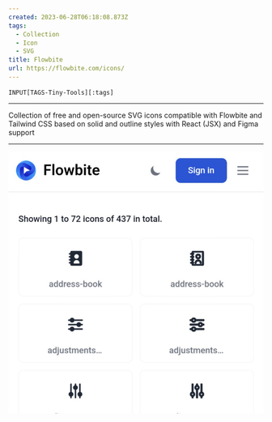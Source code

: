 ```yaml
---
created: 2023-06-28T06:18:08.873Z
tags: 
  - Collection
  - Icon
  - SVG
title: Flowbite
url: https://flowbite.com/icons/
---
```

```meta-bind
INPUT[TAGS-Tiny-Tools][:tags]
```

___
Collection of free and open-source SVG icons compatible with Flowbite and Tailwind CSS based on solid and outline styles with React (JSX) and Figma support
___

![](_attachments/flowbite.jpg)
